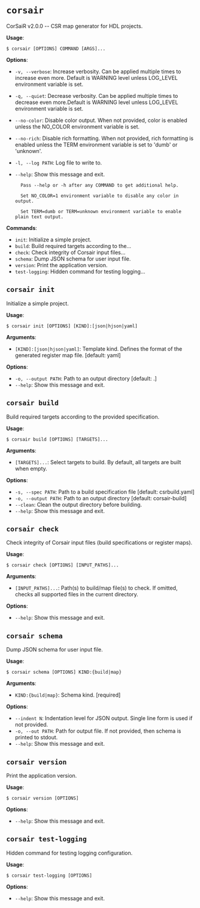 # `corsair`

CorSaiR v2.0.0 -- CSR map generator for HDL projects.

**Usage**:

```console
$ corsair [OPTIONS] COMMAND [ARGS]...
```

**Options**:

* `-v, --verbose`: Increase verbosity. Can be applied multiple times to increase even more. Default is WARNING level unless LOG_LEVEL environment variable is set.
* `-q, --quiet`: Decrease verbosity. Can be applied multiple times to decrease even more.Default is WARNING level unless LOG_LEVEL environment variable is set.
* `--no-color`: Disable color output. When not provided, color is enabled unless the NO_COLOR environment variable is set.
* `--no-rich`: Disable rich formatting. When not provided, rich formatting is enabled unless the TERM environment variable is set to &#x27;dumb&#x27; or &#x27;unknown&#x27;.
* `-l, --log PATH`: Log file to write to.
* `--help`: Show this message and exit.


        Pass --help or -h after any COMMAND to get additional help.

        Set NO_COLOR=1 environment variable to disable any color in output.

        Set TERM=dumb or TERM=unknown environment variable to enable plain text output.

**Commands**:

* `init`: Initialize a simple project.
* `build`: Build required targets according to the...
* `check`: Check integrity of Corsair input files...
* `schema`: Dump JSON schema for user input file.
* `version`: Print the application version.
* `test-logging`: Hidden command for testing logging...

## `corsair init`

Initialize a simple project.

**Usage**:

```console
$ corsair init [OPTIONS] [KIND]:[json|hjson|yaml]
```

**Arguments**:

* `[KIND]:[json|hjson|yaml]`: Template kind. Defines the format of the generated register map file.  [default: yaml]

**Options**:

* `-o, --output PATH`: Path to an output directory  [default: .]
* `--help`: Show this message and exit.

## `corsair build`

Build required targets according to the provided specification.

**Usage**:

```console
$ corsair build [OPTIONS] [TARGETS]...
```

**Arguments**:

* `[TARGETS]...`: Select targets to build. By default, all targets are built when empty.

**Options**:

* `-s, --spec PATH`: Path to a build specification file  [default: csrbuild.yaml]
* `-o, --output PATH`: Path to an output directory  [default: corsair-build]
* `--clean`: Clean the output directory before building.
* `--help`: Show this message and exit.

## `corsair check`

Check integrity of Corsair input files (build specifications or register maps).

**Usage**:

```console
$ corsair check [OPTIONS] [INPUT_PATHS]...
```

**Arguments**:

* `[INPUT_PATHS]...`: Path(s) to build/map file(s) to check. If omitted, checks all supported files in the current directory.

**Options**:

* `--help`: Show this message and exit.

## `corsair schema`

Dump JSON schema for user input file.

**Usage**:

```console
$ corsair schema [OPTIONS] KIND:{build|map}
```

**Arguments**:

* `KIND:{build|map}`: Schema kind.  [required]

**Options**:

* `--indent N`: Indentation level for JSON output. Single line form is used if not provided.
* `-o, --out PATH`: Path for output file. If not provided, then schema is printed to stdout.
* `--help`: Show this message and exit.

## `corsair version`

Print the application version.

**Usage**:

```console
$ corsair version [OPTIONS]
```

**Options**:

* `--help`: Show this message and exit.

## `corsair test-logging`

Hidden command for testing logging configuration.

**Usage**:

```console
$ corsair test-logging [OPTIONS]
```

**Options**:

* `--help`: Show this message and exit.

